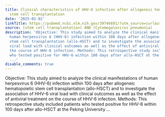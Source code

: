 ```yaml
---
title: Clinical characteristics of HHV-6 infection after allogeneic hematopoietic
  stem cell transplantation
date: '2025-01-02'
linkTitle: https://pubmed.ncbi.nlm.nih.gov/39746691/?utm_source=curl&utm_medium=rss&utm_campaign=pubmed-2&utm_content=1jUKNaekwK5-jhnLOsYRQeEvu-lGfd382Ao3uOl7PziqjjxYZK&fc=20220919201732&ff=20250103170640&v=2.18.0.post9+e462414
source: (stem cell transplantation) AND (Cytomegalovirus pneumonia)
description: 'Objective: This study aimed to analyze the clinical manifestations of
  human herpesvirus 6 (HHV-6) infection within 100 days after allogeneic hematopoietic
  stem cell transplantation (allo-HSCT) and to investigate the association of HHV-6
  viral load with clinical outcomes as well as the effect of antiviral treatment on
  the course of HHV-6 infection. Methods: This retrospective study included patients
  who tested positive for HHV-6 within 100 days after allo-HSCT at the Peking University
  ...'
disable_comments: true
---
```

Objective: This study aimed to analyze the clinical manifestations of human herpesvirus 6 (HHV-6) infection within 100 days after allogeneic hematopoietic stem cell transplantation (allo-HSCT) and to investigate the association of HHV-6 viral load with clinical outcomes as well as the effect of antiviral treatment on the course of HHV-6 infection. Methods: This retrospective study included patients who tested positive for HHV-6 within 100 days after allo-HSCT at the Peking University ...